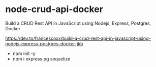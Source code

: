 # node-crud-api-docker
Build a CRUD Rest API in JavaScript using Nodejs, Express, Postgres, Docker

https://dev.to/francescoxx/build-a-crud-rest-api-in-javascript-using-nodejs-express-postgres-docker-jkb

- npm init -y
- npm i express pg sequelize

